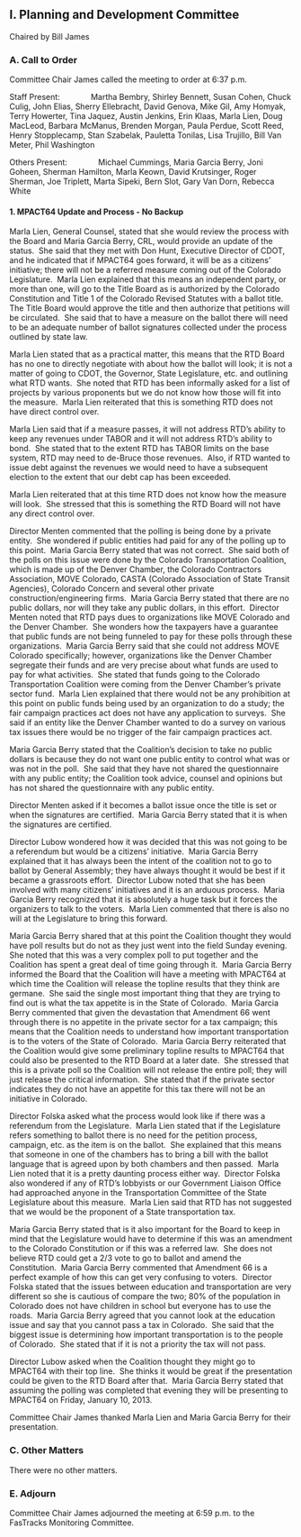 ## I. Planning and Development Committee

Chaired by Bill James

### A. Call to Order

Committee Chair James called the meeting to order at 6:37 p.m.

Staff Present:              Martha Bembry, Shirley Bennett, Susan Cohen, Chuck Culig, John Elias, Sherry Ellebracht, David Genova, Mike Gil, Amy Homyak, Terry Howerter, Tina Jaquez, Austin Jenkins, Erin Klaas, Marla Lien, Doug MacLeod, Barbara McManus, Brenden Morgan, Paula Perdue, Scott Reed, Henry Stopplecamp, Stan Szabelak, Pauletta Tonilas, Lisa Trujillo, Bill Van Meter, Phil Washington

Others Present:              Michael Cummings, Maria Garcia Berry, Joni Goheen, Sherman Hamilton, Marla Keown, David Krutsinger, Roger Sherman, Joe Triplett, Marta Sipeki, Bern Slot, Gary Van Dorn, Rebecca White

#### 1. MPACT64 Update and Process - No Backup

Marla Lien, General Counsel, stated that she would review the process with the Board and Maria Garcia Berry, CRL, would provide an update of the status.  She said that they met with Don Hunt, Executive Director of CDOT, and he indicated that if MPACT64 goes forward, it will be as a citizens’ initiative; there will not be a referred measure coming out of the Colorado Legislature.  Marla Lien explained that this means an independent party, or more than one, will go to the Title Board as is authorized by the Colorado Constitution and Title 1 of the Colorado Revised Statutes with a ballot title.  The Title Board would approve the title and then authorize that petitions will be circulated.  She said that to have a measure on the ballot there will need to be an adequate number of ballot signatures collected under the process outlined by state law.

Marla Lien stated that as a practical matter, this means that the RTD Board has no one to directly negotiate with about how the ballot will look; it is not a matter of going to CDOT, the Governor, State Legislature, etc. and outlining what RTD wants.  She noted that RTD has been informally asked for a list of projects by various proponents but we do not know how those will fit into the measure.  Marla Lien reiterated that this is something RTD does not have direct control over.

Marla Lien said that if a measure passes, it will not address RTD’s ability to keep any revenues under TABOR and it will not address RTD’s ability to bond.  She stated that to the extent RTD has TABOR limits on the base system, RTD may need to de-Bruce those revenues.  Also, if RTD wanted to issue debt against the revenues we would need to have a subsequent election to the extent that our debt cap has been exceeded.

Marla Lien reiterated that at this time RTD does not know how the measure will look.  She stressed that this is something the RTD Board will not have any direct control over.

Director Menten commented that the polling is being done by a private entity.  She wondered if public entities had paid for any of the polling up to this point.  Maria Garcia Berry stated that was not correct.  She said both of the polls on this issue were done by the Colorado Transportation Coalition, which is made up of the Denver Chamber, the Colorado Contractors Association, MOVE Colorado, CASTA (Colorado Association of State Transit Agencies), Colorado Concern and several other private construction/engineering firms.  Maria Garcia Berry stated that there are no public dollars, nor will they take any public dollars, in this effort.  Director Menten noted that RTD pays dues to organizations like MOVE Colorado and the Denver Chamber.  She wonders how the taxpayers have a guarantee that public funds are not being funneled to pay for these polls through these organizations.  Maria Garcia Berry said that she could not address MOVE Colorado specifically; however, organizations like the Denver Chamber segregate their funds and are very precise about what funds are used to pay for what activities.  She stated that funds going to the Colorado Transportation Coalition were coming from the Denver Chamber’s private sector fund.  Marla Lien explained that there would not be any prohibition at this point on public funds being used by an organization to do a study; the fair campaign practices act does not have any application to surveys.  She said if an entity like the Denver Chamber wanted to do a survey on various tax issues there would be no trigger of the fair campaign practices act.

Maria Garcia Berry stated that the Coalition’s decision to take no public dollars is because they do not want one public entity to control what was or was not in the poll.  She said that they have not shared the questionnaire with any public entity; the Coalition took advice, counsel and opinions but has not shared the questionnaire with any public entity.

Director Menten asked if it becomes a ballot issue once the title is set or when the signatures are certified.  Maria Garcia Berry stated that it is when the signatures are certified.

Director Lubow wondered how it was decided that this was not going to be a referendum but would be a citizens’ initiative.  Maria Garcia Berry explained that it has always been the intent of the coalition not to go to ballot by General Assembly; they have always thought it would be best if it became a grassroots effort.  Director Lubow noted that she has been involved with many citizens’ initiatives and it is an arduous process.  Maria Garcia Berry recognized that it is absolutely a huge task but it forces the organizers to talk to the voters.  Marla Lien commented that there is also no will at the Legislature to bring this forward.

Maria Garcia Berry shared that at this point the Coalition thought they would have poll results but do not as they just went into the field Sunday evening.  She noted that this was a very complex poll to put together and the Coalition has spent a great deal of time going through it.  Maria Garcia Berry informed the Board that the Coalition will have a meeting with MPACT64 at which time the Coalition will release the topline results that they think are germane.  She said the single most important thing that they are trying to find out is what the tax appetite is in the State of Colorado.  Maria Garcia Berry commented that given the devastation that Amendment 66 went through there is no appetite in the private sector for a tax campaign; this means that the Coalition needs to understand how important transportation is to the voters of the State of Colorado.  Maria Garcia Berry reiterated that the Coalition would give some preliminary topline results to MPACT64 that could also be presented to the RTD Board at a later date.  She stressed that this is a private poll so the Coalition will not release the entire poll; they will just release the critical information.  She stated that if the private sector indicates they do not have an appetite for this tax there will not be an initiative in Colorado.

Director Folska asked what the process would look like if there was a referendum from the Legislature.  Marla Lien stated that if the Legislature refers something to ballot there is no need for the petition process, campaign, etc. as the item is on the ballot.  She explained that this means that someone in one of the chambers has to bring a bill with the ballot language that is agreed upon by both chambers and then passed.  Marla Lien noted that it is a pretty daunting process either way.  Director Folska also wondered if any of RTD’s lobbyists or our Government Liaison Office had approached anyone in the Transportation Committee of the State Legislature about this measure.  Marla Lien said that RTD has not suggested that we would be the proponent of a State transportation tax.

Maria Garcia Berry stated that is it also important for the Board to keep in mind that the Legislature would have to determine if this was an amendment to the Colorado Constitution or if this was a referred law.  She does not believe RTD could get a 2/3 vote to go to ballot and amend the Constitution.  Maria Garcia Berry commented that Amendment 66 is a perfect example of how this can get very confusing to voters.  Director Folska stated that the issues between education and transportation are very different so she is cautious of compare the two; 80% of the population in Colorado does not have children in school but everyone has to use the roads.  Maria Garcia Berry agreed that you cannot look at the education issue and say that you cannot pass a tax in Colorado.  She said that the biggest issue is determining how important transportation is to the people of Colorado.  She stated that if it is not a priority the tax will not pass.

Director Lubow asked when the Coalition thought they might go to MPACT64 with their top line.  She thinks it would be great if the presentation could be given to the RTD Board after that.  Maria Garcia Berry stated that assuming the polling was completed that evening they will be presenting to MPACT64 on Friday, January 10, 2013.

Committee Chair James thanked Marla Lien and Maria Garcia Berry for their presentation.

### C. Other Matters

There were no other matters.

### E. Adjourn

Committee Chair James adjourned the meeting at 6:59 p.m. to the FasTracks Monitoring Committee.